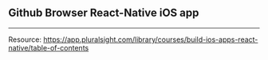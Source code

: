 ## Github Browser React-Native iOS app

------------

Resource: https://app.pluralsight.com/library/courses/build-ios-apps-react-native/table-of-contents
